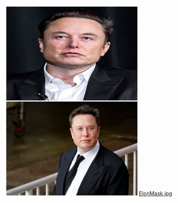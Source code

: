 <img src="tasks/Elon%20Musk.jpg" width="350" height="250" title="hover text"> <img src="tasks/Elon%20Test.jpg" width="350" height="250" title="hover text">
[ElonMask.jpg](https://github.com/engineersakibcse47/fc3/blob/main/tasks/Elon%20Musk.jpg)
